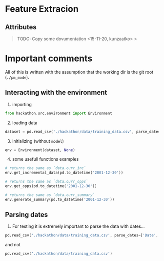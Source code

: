 # Feature Extracion

## Attributes

> TODO: Copy some dovumentation <15-11-20, kunzaatko> >

# Important comments
All of this is written with the assumption that the working dir is the git root (`./pm_mode`).

## Interacting with the environment

1) importing
```python
from hackathon.src.environment import Environment
```

2) loading data
```python
dataset = pd.read_csv('./hackathon/data/training_data.csv', parse_dates=['Date', 'Open'])
```

3) initializing (without `model`)
```python
env = Environment(dataset, None)
```

4) some usefull functions examples
```python
# returns the same as `data.curr_inc`
env.get_incremental_data(pd.to_datetime('2001-12-30'))

# returns the same as `data.curr_opps`
env.get_opps(pd.to_datetime('2001-12-30'))

# returns the same as `data.curr_summary`
env.generate_summary(pd.to_datetime('2001-12-30'))
```

## Parsing dates
1) For testing it is extremely important to parse the data with dates...
```python
pd.read_csv('./hackathon/data/training_data.csv', parse_dates=['Date', 'Open'])
```
and not
```python
pd.read_csv('./hackathon/data/training_data.csv')
```
